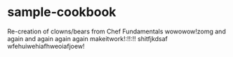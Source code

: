 # sample-cookbook

Re-creation of clowns/bears from Chef Fundamentals
wowowow!zomg
and again
and again again again
makeitwork!:!!:!!
shitfjkdsaf
wfehuiwehiafhweoiafjoew!
